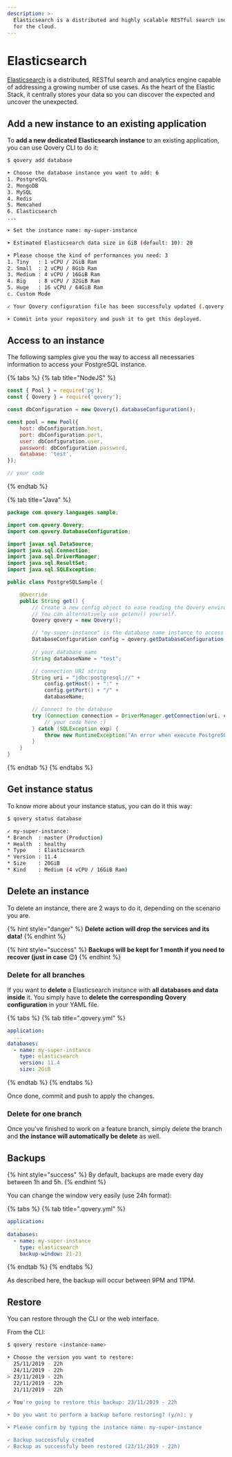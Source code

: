 ```yaml
---
description: >-
  Elasticsearch is a distributed and highly scalable RESTful search index built
  for the cloud.
---
```


# Elasticsearch

[Elasticsearch](https://www.elastic.co/products/elasticsearch) is a distributed, RESTful search and analytics engine capable of addressing a growing number of use cases. As the heart of the Elastic Stack, it centrally stores your data so you can discover the expected and uncover the unexpected.

## Add a new instance to an existing application

To **add a new dedicated Elasticsearch instance** to an existing application, you can use Qovery CLI to do it:

```bash
$ qovery add database

➤ Choose the database instance you want to add: 6
1. PostgreSQL
2. MongoDB
3. MySQL
4. Redis
5. Memcahed
6. Elasticsearch
...

➤ Set the instance name: my-super-instance

➤ Estimated Elasticsearch data size in GiB (default: 10): 20

➤ Please choose the kind of performances you need: 3
1. Tiny   : 1 vCPU / 2GiB Ram
2. Small  : 2 vCPU / 8Gib Ram
3. Medium : 4 vCPU / 16GiB Ram
4. Big    : 8 vCPU / 32GiB Ram
5. Huge   : 16 vCPU / 64GiB Ram
c. Custom Mode

✓ Your Qovery configuration file has been successfuly updated (.qovery.yml)!

➤ Commit into your repository and push it to get this deployed.
```

## Access to an instance

The following samples give you the way to access all necessaries information to access your PostgreSQL instance.

{% tabs %}
{% tab title="NodeJS" %}
```javascript
const { Pool } = require('pg');
const { Qovery } = require('qovery');

const dbConfiguration = new Qovery().databaseConfiguration();

const pool = new Pool({
    host: dbConfiguration.host,
    port: dbConfiguration.port,
    user: dbConfiguration.user,
    password: dbConfiguration.password,
    database: 'test', 
});

// your code
```
{% endtab %}

{% tab title="Java" %}
```java
package com.qovery.languages.sample;

import com.qovery.Qovery;
import com.qovery.DatabaseConfiguration;

import javax.sql.DataSource;
import java.sql.Connection;
import java.sql.DriverManager;
import java.sql.ResultSet;
import java.sql.SQLException;

public class PostgreSQLSample {

    @Override
    public String get() {
        // Create a new config object to ease reading the Qovery environment variables.
        // You can alternatively use getenv() yourself.
        Qovery qovery = new Qovery();

        // "my-super-instance" is the database name instance to access
        DatabaseConfiguration config = qovery.getDatabaseConfiguration("my-super-instance");
        
        // your database name
        String databaseName = "test";

        // connection URI string
        String uri = "jdbc:postgresql://" + 
            config.getHost() + ":" + 
            config.getPort() + "/" + 
            databaseName;

        // Connect to the database
        try (Connection connection = DriverManager.getConnection(uri, config.getUsername(), config.getPassword())) {
            // your code here :)
        } catch (SQLException exp) {
            throw new RuntimeException("An error when execute PostgreSQL", exp);
        }
    }
}
```
{% endtab %}
{% endtabs %}

## Get instance status

To know more about your instance status, you can do it this way:

```bash
$ qovery status database

✓ my-super-instance:
* Branch  : master (Production)
* Health  : healthy
* Type    : Elasticsearch
* Version : 11.4
* Size    : 20GiB
* Kind    : Medium (4 vCPU / 16GiB Ram)
```

## Delete an instance

To delete an instance, there are 2 ways to do it, depending on the scenario you are.

{% hint style="danger" %}
**Delete action will drop the services and its data!**
{% endhint %}

{% hint style="success" %}
**Backups will be kept for 1 month if you need to recover \(just in case** 😉**\)**
{% endhint %}

### Delete for all branches

If you want to **delete** a Elasticsearch instance with **all databases and data inside** it. You simply have to **delete the corresponding Qovery configuration** in your YAML file.

{% tabs %}
{% tab title=".qovery.yml" %}
```yaml
application:
  ...
databases:
  - name: my-super-instance
    type: elasticsearch
    version: 11.4
    size: 2GiB
```
{% endtab %}
{% endtabs %}

Once done, commit and push to apply the changes.

### Delete for one branch

Once you've finished to work on a feature branch, simply delete the branch and **the instance will automatically be delete** as well.

## Backups

{% hint style="success" %}
By default, backups are made every day between 1h and 5h.
{% endhint %}

You can change the window very easily \(use 24h format\):

{% tabs %}
{% tab title=".qovery.yml" %}
```yaml
application:
  ...
databases:
  - name: my-super-instance
    type: elasticsearch
    backup-window: 21-23
```
{% endtab %}
{% endtabs %}

As described here, the backup will occur between 9PM and 11PM.

## Restore

You can restore through the CLI or the web interface.

From the CLI:

```bash
$ qovery restore <instance-name>

➤ Choose the version you want to restore:
  25/11/2019 - 22h
  24/11/2019 - 22h
> 23/11/2019 - 22h
  22/11/2019 - 22h
  21/11/2019 - 22h
  
✓ You're going to restore this backup: 23/11/2019 - 22h

➤ Do you want to perform a backup before restoring? (y/n): y

➤ Please confirm by typing the instance name: my-super-instance

✓ Backup successfuly created
✓ Backup as successfuly been restored (23/11/2019 - 22h)
```

